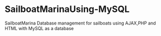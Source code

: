 # SailboatMarinaUsing-MySQL
SailboatMarina  Database management for sailboats using AJAX,PHP and HTML with MySQL as a database
